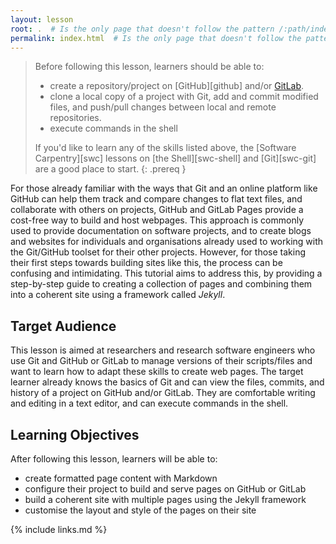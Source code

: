 ```yaml
---
layout: lesson
root: .  # Is the only page that doesn't follow the pattern /:path/index.html
permalink: index.html  # Is the only page that doesn't follow the pattern /:path/index.html
---
```


> Before following this lesson, learners should be able to:
>
> - create a repository/project on [GitHub][github] and/or [GitLab]([gitlab]).
> - clone a local copy of a project with Git, add and commit modified files, and push/pull changes between local and remote repositories.
> - execute commands in the shell
>
> If you'd like to learn any of the skills listed above,
> the [Software Carpentry][swc] lessons on
> [the Shell][swc-shell]
> and [Git][swc-git] are a good place to start.
{: .prereq }

For those already familiar with the ways that Git
and an online platform like GitHub
can help them track and compare changes to flat text files,
and collaborate with others on projects,
GitHub and GitLab Pages provide a cost-free way to
build and host webpages.
This approach is commonly used to provide documentation
on software projects,
and to create blogs and websites for
individuals and organisations already used to working with
the Git/GitHub toolset for their other projects.
However, for those taking their first steps towards building sites like this,
the process can be confusing and intimidating.
This tutorial aims to address this,
by providing a step-by-step guide to creating a collection of pages
and combining them into a coherent site using a framework called _Jekyll_.

## Target Audience

This lesson is aimed at researchers and research software engineers
who use Git and GitHub or GitLab to manage versions of their scripts/files
and want to learn how to adapt these skills to create web pages.
The target learner already knows the basics of Git
and can view the files, commits, and history of a project
on GitHub and/or GitLab.
They are comfortable writing and editing in a text editor,
and can execute commands in the shell.

## Learning Objectives

After following this lesson,
learners will be able to:

- create formatted page content with Markdown
- configure their project to build and serve pages on GitHub or GitLab
- build a coherent site with multiple pages using the Jekyll framework
- customise the layout and style of the pages on their site

{% include links.md %}
